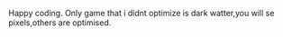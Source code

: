 Happy coding.
Only game that i didnt optimize is dark watter,you will se pixels,others are optimised.
